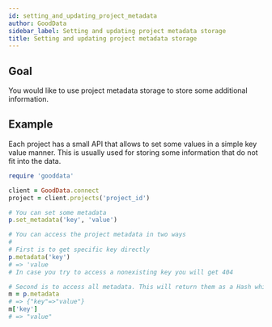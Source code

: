 ```yaml
---
id: setting_and_updating_project_metadata
author: GoodData
sidebar_label: Setting and updating project metadata storage
title: Setting and updating project metadata storage
---
```


Goal
-------

You would like to use project metadata storage to store some additional
information.

Example
--------

Each project has a small API that allows to set some values in a simple
key value manner. This is usually used for storing some information that
do not fit into the data.


```ruby
require 'gooddata'

client = GoodData.connect
project = client.projects('project_id')

# You can set some metadata
p.set_metadata('key', 'value')

# You can access the project metadata in two ways
# 
# First is to get specific key directly
p.metadata('key')
# => 'value
# In case you try to access a nonexisting key you will get 404

# Second is to access all metadata. This will return them as a Hash which you can access as usual
m = p.metadata
# => {"key"=>"value"}
m['key']
# => "value"

```

